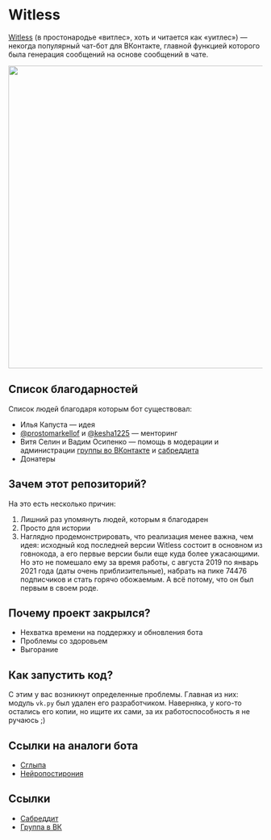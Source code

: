 # Witless
[Witless](https://vk.com/witless) (в простонародье «витлес», хоть и читается как «уитлес») — некогда популярный чат-бот для ВКонтакте, 
главной функцией которого была генерация сообщений на основе сообщений в чате.

<img height="600" src="https://sun9-73.userapi.com/impf/c851236/v851236487/1f9805/grE7ekWZf80.jpg?size=1300x1500&quality=96&sign=2e748256d59cfb1e68d35b597e7ce7d7&type=album" />

## Список благодарностей
Список людей благодаря которым бот существовал:
* Илья Капуста — идея
* [@prostomarkellof](https://github.com/prostomarkeloff) и [@kesha1225](https://github.com/kesha1225) — менторинг
* Витя Селин и Вадим Осипенко — помощь в модерации и администрации 
[группы во ВКонтакте](https://vk.com/witless) и [сабреддита](https://reddit.com/r/witless)
* Донатеры

## Зачем этот репозиторий?
На это есть несколько причин:
1. Лишний раз упомянуть людей, которым я благодарен
2. Просто для истории
3. Наглядно продемонстрировать, что реализация менее важна, чем идея:
исходный код последней версии Witless состоит в основном из говнокода, 
а его первые версии были еще куда более ужасающими. 
Но это не помешало ему за время работы, с августа 2019 по январь 2021 года (даты очень приблизительные), 
набрать на пике 74476 подписчиков и стать горячо обожаемым. 
А всё потому, что он был первым в своем роде.

## Почему проект закрылся?
* Нехватка времени на поддержку и обновления бота
* Проблемы со здоровьем
* Выгорание

## Как запустить код?
С этим у вас возникнут определенные проблемы. Главная из них: 
модуль `vk.py` был удален его разработчиком. 
Наверняка, у кого-то остались его копии, но ищите их сами, 
за их работоспособность я не ручаюсь ;)

## Ссылки на аналоги бота
* [Сглыпа](https://vk.com/sglypa)
* [Нейропостирония](https://vk.com/neuropostirony)

## Ссылки
* [Сабреддит](https://reddit.com/r/witless)
* [Группа в ВК](https://vk.com/witless)
